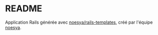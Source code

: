 # README

Application Rails générée avec [noesya/rails-templates](https://github.com/noesya/rails-templates), créé par l'équipe [noesya](https://www.noesya.coop).
